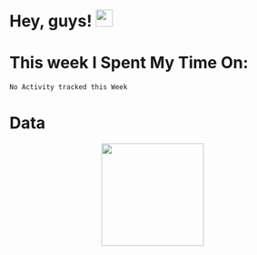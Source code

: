 # Hey, guys! <img src="https://raw.githubusercontent.com/MartinHeinz/MartinHeinz/master/wave.gif" width="30px">

# This week I Spent My Time On:
<!--START_SECTION:waka-->
```text
No Activity tracked this Week
```
<!--END_SECTION:waka-->

# Data
<p align="center">
  <img height="180em" src="https://github-readme-stats.vercel.app/api?username=jgfpedra&show_icons=true&hide_border=true&&count_private=true&include_all_commits=true" />
</p>
